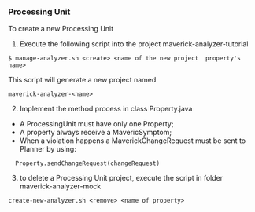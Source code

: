 ### Processing Unit

To create a new Processing Unit

1. Execute the following script into the project maverick-analyzer-tutorial

~~~
$ manage-analyzer.sh <create> <name of the new project  property's name>
~~~

This script will generate a new project named

~~~
maverick-analyzer-<name>
~~~ 

2. Implement the method process in class <Name>Property.java 
  * A ProcessingUnit must have only one Property;
  * A property always receive a MavericSymptom;
  * When a violation happens a MaverickChangeRequest must be sent to Planner by using:
  ~~~
  	Property.sendChangeRequest(changeRequest)
  ~~~
    
3. to delete a Processing Unit project, execute the script in folder maverick-analyzer-mock 

~~~
create-new-analyzer.sh <remove> <name of property>
~~~
